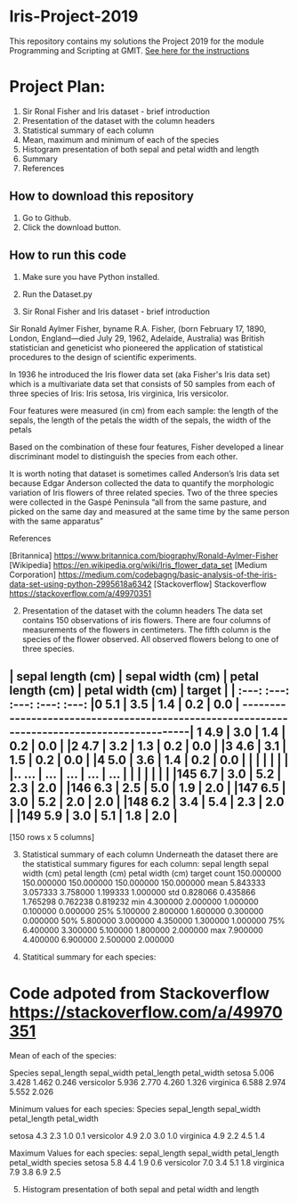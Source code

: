 # Iris-Project-2019

This repository contains my solutions the Project 2019 for the module Programming and Scripting at GMIT.
[See here for the instructions](https://github.com/ianmcloughlin/project-pands/raw/master/project.pdf)

# Project Plan:
1. Sir Ronal Fisher and Iris dataset - brief introduction
2. Presentation of the dataset with the column headers
3. Statistical summary of each column
4. Mean, maximum and minimum of each of the species
5. Histogram presentation of both sepal and petal width and length
6. Summary
7. References

## How to download this repository

1. Go to Github.
2. Click the download button.

## How to run this code

1. Make sure you have Python installed.
2. Run the Dataset.py

1. Sir Ronal Fisher and Iris dataset - brief introduction

Sir Ronald Aylmer Fisher, byname R.A. Fisher, (born February 17, 1890, London, England—died July 29, 1962, Adelaide, Australia) was British statistician and geneticist who pioneered the application of statistical procedures to the design of scientific experiments.

In 1936 he introduced the Iris flower data set (aka Fisher's Iris data set) which is a multivariate data set that consists of 50 samples from each of three species of Iris:
Iris setosa, Iris virginica, Iris versicolor.

Four features were measured (in cm) from each sample: 
the length of the sepals, the length of the petals
the width of the sepals, the width of the petals

Based on the combination of these four features, Fisher developed a linear discriminant model to distinguish the species from each other. 

It is worth noting that dataset is sometimes called Anderson’s Iris data set because Edgar Anderson collected the data to quantify the morphologic variation of Iris flowers of three related species. Two of the three species were collected in the Gaspé Peninsula “all from the same pasture, and picked on the same day and measured at the same time by the same person with the same apparatus”

References

[Britannica] https://www.britannica.com/biography/Ronald-Aylmer-Fisher
[Wikipedia] https://en.wikipedia.org/wiki/Iris_flower_data_set
[Medium Corporation] https://medium.com/codebagng/basic-analysis-of-the-iris-data-set-using-python-2995618a6342
[Stackoverflow] Stackoverflow https://stackoverflow.com/a/49970351


2. Presentation of the dataset with the column headers
The data set contains 150 observations of iris flowers. There are four columns of measurements of the flowers in centimeters. The fifth column is the species of the flower observed. All observed flowers belong to one of three species.


|     sepal length (cm) | sepal width (cm)  | petal length (cm) | petal width (cm) | target |
|      :---:                   :---:               :---:             :---:           :---:
|0                  5.1 |              3.5  |              1.4  |            0.2   |  0.0   |
--------------------------------------------------------------------------------------------|
1                  4.9 |              3.0  |              1.4  |            0.2   |  0.0   |
|2                  4.7 |              3.2  |              1.3  |            0.2   |  0.0   |
|3                  4.6 |              3.1  |              1.5  |            0.2   |  0.0   |
|4                  5.0 |              3.6  |              1.4  |            0.2   |  0.0   |
|                       |                   |                   |                  |        |
|..                 ... |              ...  |              ...  |             ...  |   ...  |
|                       |                   |                   |                  |        |
|145                6.7 |              3.0  |              5.2  |             2.3  |   2.0  |
|146                6.3 |              2.5  |              5.0  |             1.9  |   2.0  |
|147                6.5 |              3.0  |              5.2  |             2.0  |   2.0  |
|148                6.2 |              3.4  |              5.4  |             2.3  |   2.0  |
|149                5.9 |              3.0  |              5.1  |             1.8  |   2.0  |
--------------------------------------------------------------------------------------------


[150 rows x 5 columns]

3. Statistical summary of each column
Underneath the dataset there are the statistical summary figures for each column:
            sepal length	sepal width (cm)      petal length (cm) petal width (cm)        target
count         150.000000        150.000000         150.000000        150.000000  		    150.000000
mean            5.843333          3.057333           3.758000          1.199333    			1.000000
std             0.828066          0.435866           1.765298          0.762238    			0.819232
min             4.300000          2.000000           1.000000          0.100000    			0.000000
25%             5.100000          2.800000           1.600000          0.300000    			0.000000
50%             5.800000          3.000000           4.350000          1.300000    			1.000000
75%             6.400000          3.300000           5.100000          1.800000    			2.000000
max             7.900000          4.400000           6.900000          2.500000    			2.000000

4. Statitical summary for each species:
# Code adpoted from Stackoverflow https://stackoverflow.com/a/49970351
Mean of each of the species:
            
Species        sepal_length  sepal_width  petal_length  petal_width
setosa             5.006        3.428         1.462        0.246
versicolor         5.936        2.770         4.260        1.326
virginica          6.588        2.974         5.552        2.026

Minimum values for each species:
Species          sepal_length  sepal_width  petal_length  petal_width

setosa               4.3          2.3           1.0          0.1
versicolor           4.9          2.0           3.0          1.0
virginica            4.9          2.2           4.5          1.4

Maximum Values for each species:
            sepal_length  sepal_width  petal_length  petal_width
species
setosa               5.8          4.4           1.9          0.6
versicolor           7.0          3.4           5.1          1.8
virginica            7.9          3.8           6.9          2.5

5. Histogram presentation of both sepal and petal width and length



